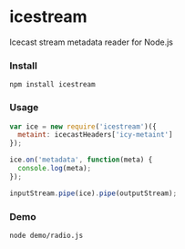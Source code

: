 icestream
=========

Icecast stream metadata reader for Node.js


### Install

```shell
npm install icestream
```


### Usage

```js
var ice = new require('icestream')({
  metaint: icecastHeaders['icy-metaint']
});

ice.on('metadata', function(meta) {
  console.log(meta);
});

inputStream.pipe(ice).pipe(outputStream);
```


### Demo

```shell
node demo/radio.js
```

